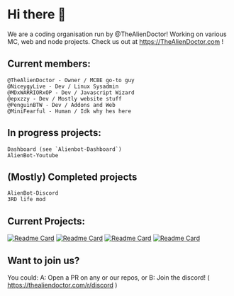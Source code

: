 # Hi there 👋

We are a coding organisation run by @TheAlienDoctor! Working on various MC, web and node projects. Check us out at https://TheAlienDoctor.com !


## Current members:

    @TheAlienDoctor - Owner / MCBE go-to guy
    @NiceygyLive - Dev / Linux Sysadmin
    @MDxWARRIORxOP - Dev / Javascript Wizard
    @epxzzy - Dev / Mostly website stuff
    @PenguinBTW - Dev / Addons and Web
    @MiniFearful - Human / Idk why hes here

## In progress projects:
    Dashboard (see `Alienbot-Dashboard`)
    AlienBot-Youtube

  
## (Mostly) Completed projects
    AlienBot-Discord
    3RD life mod
    
    
## Current Projects:
  [![Readme Card](https://github-readme-stats.vercel.app/api/pin/?username=ufo-studios&repo=thealiendoctor.com)](https://github.com/ufo-studios/thealiendoctor.com) [![Readme Card](https://github-readme-stats.vercel.app/api/pin/?username=ufo-studios&repo=AlienBot-Discord)](https://github.com/UFO-Studios/AlienBot-Discord) [![Readme Card](https://github-readme-stats.vercel.app/api/pin/?username=ufo-studios&repo=AlienBot-Youtube)](https://github.com/UFO-Studios/AlienBot-Youtube) [![Readme Card](https://github-readme-stats.vercel.app/api/pin/?username=ufo-studios&repo=AlienBot-Twitch)](https://github.com/UFO-Studios/AlienBot-Twitch)
    
    
## Want to join us?

 You could:
        A: Open a PR on any or our repos, or 
        B: Join the discord! ( https://thealiendoctor.com/r/discord )
        
